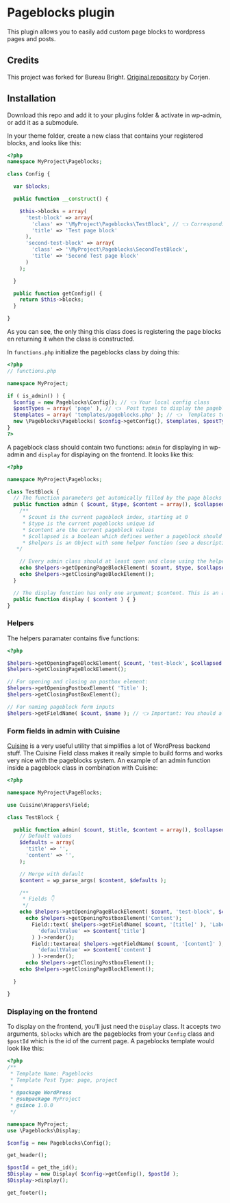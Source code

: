 # Pageblocks plugin

This plugin allows you to easily add custom page blocks to wordpress pages and
posts.

## Credits

This project was forked for Bureau Bright. [Original repository](https://github.com/Corjen/wordpress-pageblocks) by Corjen.

## Installation

Download this repo and add it to your plugins folder & activate in wp-admin, or
add it as a submodule.

In your theme folder, create a new class that contains your registered blocks,
and looks like this:

```php
<?php
namespace MyProject\Pageblocks;

class Config {

  var $blocks;

  public function __construct() {

    $this->blocks = array(
      'test-block' => array(
        'class' => '\MyProject\Pageblocks\TestBlock', // 👈 Corresponding to your namespace and class name
        'title' => 'Test page block'
      ),
      'second-test-block' => array(
        'class' => '\MyProject\Pageblocks\SecondTestBlock',
        'title' => 'Second Test page block'
      )
    );

  }

  public function getConfig() {
    return $this->blocks;
  }

}
```

As you can see, the only thing this class does is registering the page blocks en
returning it when the class is constructed.

In `functions.php` initialize the pageblocks class by doing this:

```php
<?php
// functions.php

namespace MyProject;

if ( is_admin() ) {
  $config = new Pageblocks\Config(); // 👈 Your local config class
  $postTypes = array( 'page' ), // 👈  Post types to display the pageblocks form on
  $templates = array( 'templates/pageblocks.php' ); // 👈  Templates to display the pageblocks form on (optional!)
  new \Pageblocks\Pageblocks( $config->getConfig(), $templates, $postTypes );
}
?>
```

A pageblock class should contain two functions: `admin` for displaying in
wp-admin and `display` for displaying on the frontend. It looks like this:

```php
<?php

namespace MyProject\Pageblocks;

class TestBlock {
  // The function parameters get automically filled by the page blocks system
  public function admin ( $count, $type, $content = array(), $collapsed = false, $helpers ) {
    /**
     * $count is the current pageblock index, starting at 0
     * $type is the current pageblocks unique id
     * $content are the current pageblock values
     * $collapsed is a boolean which defines wether a pageblock should be closed or not
     * $helpers is an Object with some helper function (see a description below)
   */

    // Every admin class should at least open and close using the helper object, this ensures the right UI get's loaded
    echo $helpers->getOpeningPageBlockElement( $count, $type, $collapsed );
    echo $helpers->getClosingPageBlockElement();
  }

  // The display function has only one argument; $content. This is an array with the form values.
  public function display ( $content ) { }
}
```

### Helpers

The helpers paramater contains five functions:

```php
<?php

$helpers->getOpeningPageBlockElement( $count, 'test-block', $collapsed );
$helpers->getClosingPageBlockElement();

// For opening and closing an postbox element:
$helpers->getOpeningPostboxElement( 'Title' );
$helpers->getClosingPostBoxElement();

// For naming pageblock form inputs
$helpers->getFieldName( $count, $name ); // 👈 Important: You should alwasys wrap the name in brackets like [title], you can also use it as an associtive array like [button][url]
```

### Form fields in admin with Cuisine

[Cuisine](http://docs.get-cuisine.cooking/core/) is a very useful utility that
simplifies a lot of WordPress backend stuff. The Cuisine Field class makes it
really simple to build forms and works very nice with the pageblocks system. An
example of an admin function inside a pageblock class in combination with
Cuisine:

```php
<?php

namespace MyProject\PageBlocks;

use Cuisine\Wrappers\Field;

class TestBlock {

  public function admin( $count, $title, $content = array(), $collapsed = false, $helpers ) {
    // Default values
    $defaults = array(
      'title' => '',
      'content' => '',
    );

    // Merge with default
    $content = wp_parse_args( $content, $defaults );

    /**
     * Fields 👇
     */
    echo $helpers->getOpeningPageBlockElement( $count, 'test-block', $collapsed );
      echo $helpers->getOpeningPostboxElement('Content');
        Field::text( $helpers->getFieldName( $count, '[title]' ), 'Label', array(
          'defaultValue' => $content['title']
        ) )->render();
        Field::textarea( $helpers->getFieldName( $count, '[content]' ), 'Content', array(
          'defaultValue' => $content['content']
        ) )->render();
      echo $helpers->getClosingPostboxElement();
    echo $helpers->getClosingPageBlockElement();

  }

}
```

### Displaying on the frontend

To display on the frontend, you'll just need the `Display` class. It accepts two
arguments, `$blocks` which are the pageblocks from your `Config` class and
`$postId` which is the id of the current page. A pageblocks template would look
like this:

```php
<?php
/**
 * Template Name: Pageblocks
 * Template Post Type: page, project
 *
 * @package WordPress
 * @subpackage MyProject
 * @since 1.0.0
 */

namespace MyProject;
use \Pageblocks\Display;

$config = new Pageblocks\Config();

get_header();

$postId = get_the_id();
$Display = new Display( $config->getConfig(), $postId );
$Display->display();

get_footer();
```
